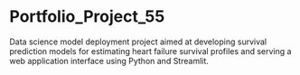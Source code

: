 # Portfolio_Project_55
Data science model deployment project aimed at developing survival prediction models for estimating heart failure survival profiles and serving a web application interface using Python and Streamlit.
